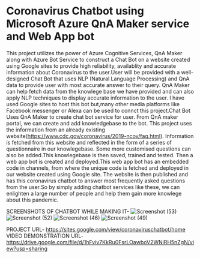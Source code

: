 # Coronavirus Chatbot using Microsoft Azure QnA Maker service and Web App bot

This project utilizes the power of Azure Cognitive Services, QnA Maker along with Azure Bot Service to construct a Chat Bot on a website created using Google sites to provide high reliability, availablity and accurate information about Coronavirus to the user.User will be provided with a well-designed Chat Bot that uses NLP (Natural Language Processing) and QnA data to provide user with most accurate answer to their query. QnA Maker can help fetch data from the knowlege base we have provided and can also apply NLP techniques to display accurate information to the user. I have used Google sites to host this bot but,many other media platforms like Facebook messenger or Alexa can be used to connct this project.Chat Bot Uses QnA Maker to create chat bot service for user. From QnA maker portal, we can create and add knowledgebase to the bot. This project uses the information from an already existing website(https://www.cdc.gov/coronavirus/2019-ncov/faq.html). Information is fetched from this website and reflected in the form of a series of questionnaire in our knowlegebase. Some more customised questions can also be added.This knowlegebase is then saved, trained and tested. Then a web app bot is created and deployed.This web app bot has an embedded code in channels, from where the unique code is fetched and deployed in our website created using Google site. The website is then published and has this coronavirus chatbot to answer most frequently asked questions from the user.So by simply adding chatbot services like these, we can enlighten a large number of people and help them gain more knowlege about this pandemic.

SCREENSHOTS OF CHATBOT WHILE MAKING IT-
![Screenshot (53)](https://user-images.githubusercontent.com/71621825/152823395-7b572c18-3625-43f4-8736-6cc7fcb02a3f.png)
![Screenshot (52)](https://user-images.githubusercontent.com/71621825/152823473-11450df6-7bd2-4510-b1e4-c120b22ebd12.png)
![Screenshot (46)](https://user-images.githubusercontent.com/71621825/152823531-96b101c4-9352-410f-b14d-e954b674ac76.png)
![Screenshot (49)](https://user-images.githubusercontent.com/71621825/152824000-8897f06f-73a2-4752-9669-ebc75ac07082.png)


PROJECT URL- https://sites.google.com/view/coronaviruschatbot/home
VIDEO DEMONSTRATION URL-https://drive.google.com/file/d/1hFviv7KkRu0FsrLOawboV2WNiRH5nZgN/view?usp=sharing



